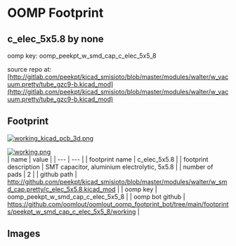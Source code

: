 # OOMP Footprint  
## c_elec_5x5.8  by none  
  
oomp key: oomp_peekpt_w_smd_cap_c_elec_5x5_8  
  
source repo at: [http://gitlab.com/peekpt/kicad_smisioto/blob/master/modules/walter/w_vacuum.pretty/tube_gzc9-b.kicad_mod](http://gitlab.com/peekpt/kicad_smisioto/blob/master/modules/walter/w_vacuum.pretty/tube_gzc9-b.kicad_mod)  
## Footprint  
  
[![working_kicad_pcb_3d.png](working_kicad_pcb_3d_600.png)](working_kicad_pcb_3d.png)  
  
[![working.png](working_600.png)](working.png)  
| name | value | 
| --- | --- | 
| footprint name | c_elec_5x5.8 | 
| footprint description | SMT capacitor, aluminium electrolytic, 5x5.8 | 
| number of pads | 2 | 
| github path | http://github.com/peekpt/kicad_smisioto/blob/master/modules/walter/w_smd_cap.pretty/c_elec_5x5.8.kicad_mod | 
| oomp key | oomp_peekpt_w_smd_cap_c_elec_5x5_8 | 
| oomp bot github | https://github.com/oomlout/oomlout_oomp_footprint_bot/tree/main/footprints/peekpt_w_smd_cap_c_elec_5x5_8/working | 
## Images  
